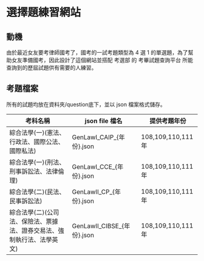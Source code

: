 # 選擇題練習網站

## 動機

由於最近女友要考律師國考了，國考的一試考題類型為 4 選 1 的單選題，為了幫助女友準備國考，因此設計了這個網站並搭配 考選部 的 考畢試題查詢平台 所能查詢到的歷屆試題供有需要的人練習。

## 考題檔案

所有的試題均放在資料夾/question底下，並以 json 檔案格式儲存。

| 考科名稱 | json file 檔名 | 提供考題年份 |
| ------ | ------ | ------ |
| 綜合法學(一)(憲法、行政法、國際公法、國際私法) | GenLawI_CAIP_{年份}.json | 108,109,110,111年 |
| 綜合法學(一)(刑法、刑事訴訟法、法律倫理) | GenLawI_CCE_{年份}.json | 108,109,110,111年 |
| 綜合法學(二)(民法、民事訴訟法) | GenLawII_CP_{年份}.json | 108,109,110,111年 |
| 綜合法學(二)(公司法、保險法、票據法、證券交易法、強制執行法、法學英文) | GenLawII_CIBSE_{年份}.json | 108,109,110,111年 |
